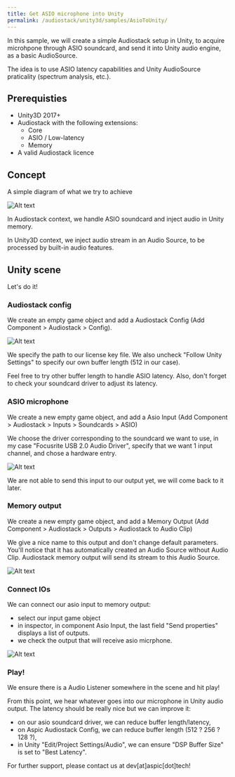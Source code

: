 ```yaml
---
title: Get ASIO microphone into Unity
permalink: /audiostack/unity3d/samples/AsioToUnity/
---
```


In this sample, we will create a simple Audiostack setup in Unity, to acquire microhpone through ASIO soundcard, and send it into Unity audio engine, as a basic AudioSource.

The idea is to use ASIO latency capabilities and Unity AudioSource praticality (spectrum analysis, etc.).

## Prerequisties

* Unity3D 2017+
* Audiostack with the following extensions:
	* Core
	* ASIO / Low-latency
	* Memory
* A valid Audiostack licence

## Concept

A simple diagram of what we try to achieve

![Alt text](../../img/asioMicToUnity_6.PNG)

In Audiostack context, we handle ASIO soundcard and inject audio in Unity memory.

In Unity3D context, we inject audio stream in an Audio Source, to be processed by built-in audio features.

## Unity scene

Let's do it!

### Audiostack config

We create an empty game object and add a Audiostack Config (Add Component > Audiostack > Config).

![Alt text](../../img/asioMicToUnity_2.PNG)

We specify the path to our license key file. We also uncheck "Follow Unity Settings" to specify our own buffer length (512 in our case). 

Feel free to try other buffer length to handle ASIO latency. Also, don't forget to check your soundcard driver to adjust its latency.

###  ASIO microphone

We create a new empty game object, and add a Asio Input (Add Component > Audiostack > Inputs > Soundcards > ASIO)

We choose the driver corresponding to the soundcard we want to use, in my case "Focusrite USB 2.0 Audio Driver", specify that we want 1 input channel, and chose a hardware entry.

![Alt text](../../img/asioMicToUnity_3.PNG)

We are not able to send this input to our output yet, we will come back to it later.

### Memory output

We create a new empty game object, and add a Memory Output (Add Component > Audiostack > Outputs > Audiostack to Audio Clip)

We give a nice name to this output and don't change default parameters. You'll notice that it has automatically created an Audio Source without Audio Clip. Audiostack memory output will send its stream to this Audio Source.

![Alt text](../../img/asioMicToUnity_4.PNG)

### Connect IOs

We can connect our asio input to memory output:
- select our input game object
- in inspector, in component Asio Input, the last field "Send properties" displays a list of outputs.
- we check the output that will receive asio micrphone.

![Alt text](../../img/asioMicToUnity_7.PNG)

### Play!

We ensure there is a Audio Listener somewhere in the scene and hit play!

From this point, we hear whatever goes into our microphone in Unity audio output. The latency should be really nice but we can improve it:
* on our asio soundcard driver, we can reduce buffer length/latency,
* on Aspic Audiostack Config, we can reduce buffer length (512 ? 256 ? 128 ?),
* in Unity "Edit/Project Settings/Audio", we can ensure "DSP Buffer Size" is set to "Best Latency".

For further support, please contact us at dev[at]aspic[dot]tech!